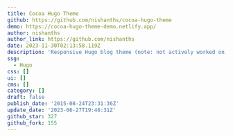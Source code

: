 ```yaml
---
title: Cocoa Hugo Theme
github: https://github.com/nishanths/cocoa-hugo-theme
demo: https://cocoa-hugo-theme-demo.netlify.app/
author: nishanths
author_link: https://github.com/nishanths
date: 2023-11-30T02:13:58.119Z
description: 'Responsive Hugo blog theme (note: not actively worked on)'
ssg:
  - Hugo
css: []
ui: []
cms: []
category: []
draft: false
publish_date: '2015-08-24T23:31:36Z'
update_date: '2023-06-27T19:46:31Z'
github_star: 327
github_fork: 155
---
```

